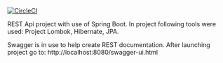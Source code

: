 [![CircleCI](https://circleci.com/gh/PiotrKozlowski11/fruit-shop/tree/master.svg?style=svg)](https://circleci.com/gh/PiotrKozlowski11/fruit-shop/tree/master)

REST Api project with use of Spring Boot.
In project following tools were used: Project Lombok, Hibernate, JPA.

Swagger is in use to help create REST documentation. After launching project go to:
http://localhost:8080/swagger-ui.html